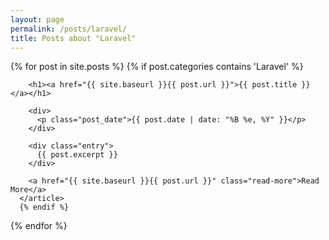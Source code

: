 ```yaml
---
layout: page
permalink: /posts/laravel/
title: Posts about "Laravel"
---
```


<div class="posts">
  {% for post in site.posts %}
    {% if post.categories contains 'Laravel' %}
      <article class="post">

        <h1><a href="{{ site.baseurl }}{{ post.url }}">{{ post.title }}</a></h1>

        <div>
          <p class="post_date">{{ post.date | date: "%B %e, %Y" }}</p>
        </div>

        <div class="entry">
          {{ post.excerpt }}
        </div>

        <a href="{{ site.baseurl }}{{ post.url }}" class="read-more">Read More</a>
      </article>
      {% endif %}
  {% endfor %}
</div>